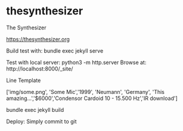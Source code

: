 # thesynthesizer
The Synthesizer 

https://thesynthesizer.org

Build test with:
bundle exec jekyll serve

Test with local server: python3 -m http.server Browse at: http://localhost:8000/_site/

Line Template

['img/some.png', 'Some Mic','1999', 'Neumann', 'Germany', 'This amazing...','$6000','Condensor Cardoid
10 - 15.500 Hz','IR download']


bundle exec jekyll build

Deploy: Simply commit to git
